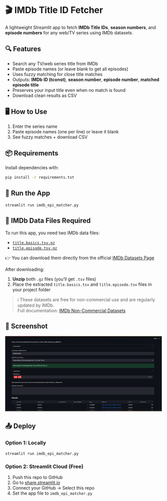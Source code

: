 
# 🎬 IMDb Title ID Fetcher

A lightweight Streamlit app to fetch **IMDb Title IDs**, **season numbers**, and **episode numbers** for any web/TV series using IMDb datasets.

## 🔍 Features

- Search any TV/web series title from IMDb
- Paste episode names (or leave blank to get all episodes)
- Uses fuzzy matching for close title matches
- Outputs: **IMDb ID (tconst)**, **season number**, **episode number**, **matched episode title**
- Preserves your input title even when no match is found
- Download clean results as CSV

## 🖥 How to Use

1. Enter the series name
2. Paste episode names (one per line) or leave it blank
3. See fuzzy matches + download CSV

## 📦 Requirements

Install dependencies with:

```bash
pip install -r requirements.txt
```

## 🚀 Run the App

```bash
streamlit run imdb_epi_matcher.py
```

## 📁 IMDb Data Files Required

To run this app, you need two IMDb data files:

- [`title.basics.tsv.gz`](https://datasets.imdbws.com/title.basics.tsv.gz)
- [`title.episode.tsv.gz`](https://datasets.imdbws.com/title.episode.tsv.gz)

👉 You can download them directly from the official [IMDb Datasets Page](https://datasets.imdbws.com/)

After downloading:
1. **Unzip** both `.gz` files (you’ll get `.tsv` files)
2. Place the extracted `title.basics.tsv` and `title.episode.tsv` files in your project folder

> ℹ️ These datasets are free for non-commercial use and are regularly updated by IMDb.  
> Full documentation: [IMDb Non-Commercial Datasets](https://www.imdb.com/interfaces/)

## 📸 Screenshot

![Screenshot](app_screenshot.png)

## 📤 Deploy

### Option 1: Locally

```bash
streamlit run imdb_epi_matcher.py
```

### Option 2: Streamlit Cloud (Free)

1. Push this repo to GitHub
2. Go to [share.streamlit.io](https://share.streamlit.io)
3. Connect your GitHub → Select this repo
4. Set the app file to `imdb_epi_matcher.py`
